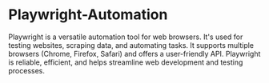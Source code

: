 # Playwright-Automation
Playwright is a versatile automation tool for web browsers. It's used for testing websites, scraping data, and automating tasks. It supports multiple browsers (Chrome, Firefox, Safari) and offers a user-friendly API. Playwright is reliable, efficient, and helps streamline web development and testing processes.
